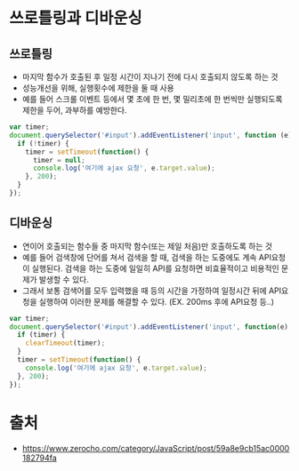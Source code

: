 # 쓰로틀링과 디바운싱

## 쓰로틀링
-  마지막 함수가 호출된 후 일정 시간이 지나기 전에 다시 호출되지 않도록 하는 것
- 성능개선을 위해, 실행횟수에 제한을 둘 때 사용
- 예를 들어 스크롤 이벤트 등에서 몇 초에 한 번, 몇 밀리초에 한 번씩만 실행되도록 제한을 두어, 과부하를 예방한다.

```js
var timer;
document.querySelector('#input').addEventListener('input', function (e) {
  if (!timer) {
    timer = setTimeout(function() {
      timer = null;
      console.log('여기에 ajax 요청', e.target.value);
    }, 200);
  }
});

```

## 디바운싱
- 연이어 호출되는 함수들 중 마지막 함수(또는 제일 처음)만 호출하도록 하는 것
- 예를 들어 검색창에 단어를 쳐서 검색을 할 때, 검색을 하는 도중에도 계속 API요청이 실행된다. 검색을 하는 도중에 일일히 API를 요청하면 비효율적이고 비용적인 문제가 발생할 수 있다. 
- 그래서 보통 검색어를 모두 입력했을 때 등의 시간을 가정하여 일정시간 뒤에 API요청을 실행하여 이러한 문제를 해결할 수 있다. (EX. 200ms 후에 API요청 등..)

```js
var timer;
document.querySelector('#input').addEventListener('input', function(e) {
  if (timer) {
    clearTimeout(timer);
  }
  timer = setTimeout(function() {
    console.log('여기에 ajax 요청', e.target.value);
  }, 200);
});
```


# 출처
- https://www.zerocho.com/category/JavaScript/post/59a8e9cb15ac0000182794fa
